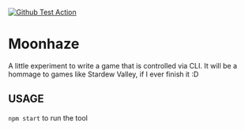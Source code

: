 [![Github Test Action](https://github.com/svenfinke/moonhaze/actions/workflows/run-tests.yml/badge.svg)](https://github.com/svenfinke/moonhaze/actions/workflows/run-tests.yml)

# Moonhaze

A little experiment to write a game that is controlled via CLI. It will be a hommage to games like Stardew Valley, if I ever finish it :D

## USAGE

`npm start` to run the tool